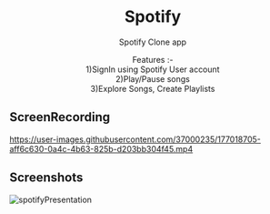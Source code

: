<div align="center">
        
# Spotify
Spotify Clone app
  
Features :-    
1)SignIn using Spotify User account    
2)Play/Pause songs   
3)Explore Songs, Create Playlists    


</div>

## ScreenRecording

https://user-images.githubusercontent.com/37000235/177018705-aff6c630-0a4c-4b63-825b-d203bb304f45.mp4


## Screenshots


![spotifyPresentation](https://user-images.githubusercontent.com/37000235/178900633-1b607d31-7454-4ec4-9b3a-f31a54cae507.png)

<!---

<table>
        <tr>
          <td><img src = "https://github.com/dhanajitkapali/myDigitalAssets/blob/master/ProjectScreenshots/SpotifyClone_iOS_Swift/spotify9.PNG" height="790" width="400" ></td>
          <td><img src = "https://github.com/dhanajitkapali/myDigitalAssets/blob/master/ProjectScreenshots/SpotifyClone_iOS_Swift/spotify0.PNG" height="790" width="400" ></td>
          <td><img src = "https://github.com/dhanajitkapali/myDigitalAssets/blob/master/ProjectScreenshots/SpotifyClone_iOS_Swift/spotify1.PNG" height="790" width="400" ></td>
        </tr>
</table>    

<table>
        <tr>
          <td><img src = "https://github.com/dhanajitkapali/myDigitalAssets/blob/master/ProjectScreenshots/SpotifyClone_iOS_Swift/spotify2.PNG" height="790" width="400" ></td>
          <td><img src = "https://github.com/dhanajitkapali/myDigitalAssets/blob/master/ProjectScreenshots/SpotifyClone_iOS_Swift/spotify3.PNG" height="790" width="400" ></td>
          <td><img src = "https://github.com/dhanajitkapali/myDigitalAssets/blob/master/ProjectScreenshots/SpotifyClone_iOS_Swift/spotify4.PNG" height="790" width="400" ></td>
        </tr>
</table>    

<table>
        <tr>
          <td><img src = "https://github.com/dhanajitkapali/myDigitalAssets/blob/master/ProjectScreenshots/SpotifyClone_iOS_Swift/spotify5.PNG" height="790" width="400" ></td>
          <td><img src = "https://github.com/dhanajitkapali/myDigitalAssets/blob/master/ProjectScreenshots/SpotifyClone_iOS_Swift/spotify6.PNG" height="790" width="400" ></td>
          <td><img src = "https://github.com/dhanajitkapali/myDigitalAssets/blob/master/ProjectScreenshots/SpotifyClone_iOS_Swift/spotify7.PNG" height="790" width="400" ></td>
        </tr>
</table>    

<table>
        <tr>
          <td><img src = "https://github.com/dhanajitkapali/myDigitalAssets/blob/master/ProjectScreenshots/SpotifyClone_iOS_Swift/spotify8.PNG" height="790" width="400" ></td>
        </tr>
</table>    

-->




